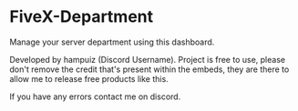# FiveX-Department
Manage your server department using this dashboard.

Developed by hampuiz (Discord Username). Project is free to use, 
please don't remove the credit that's present within the embeds, they
are there to allow me to release free products like this. 
 
If you have any errors contact me on discord.
 
